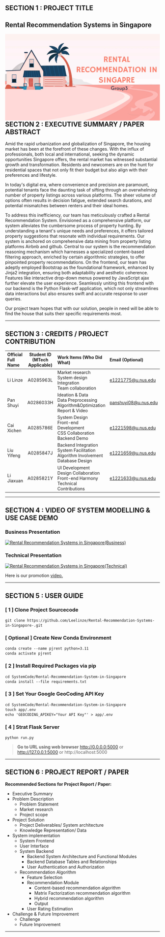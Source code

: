 ## SECTION 1 : PROJECT TITLE
## Rental Recommendation Systems in Singapore

<img src="SystemCode/Rental-Recommendation-System-in-Singapore/app/static/img/Rental.jpg"
     style="float: left; margin-right: 0px;" />

---

## SECTION 2 : EXECUTIVE SUMMARY / PAPER ABSTRACT
Amid the rapid urbanization and globalization of Singapore, the housing market has been at the forefront of these changes. With the influx of professionals, both local and international, seeking the dynamic opportunities Singapore offers, the rental market has witnessed substantial growth and transformation. Residents and newcomers are on the hunt for residential spaces that not only fit their budget but also align with their preferences and lifestyle.

In today's digital era, where convenience and precision are paramount, potential tenants face the daunting task of sifting through an overwhelming number of property listings across various platforms. The sheer volume of options often results in decision fatigue, extended search durations, and potential mismatches between renters and their ideal homes.

To address this inefficiency, our team has meticulously crafted a Rental Recommendation System. Envisioned as a comprehensive platform, our system alleviates the cumbersome process of property hunting. By understanding a tenant's unique needs and preferences, it offers tailored property suggestions that resonate with individual requirements.
Our system is anchored on comprehensive data mining from property listing platforms Airbnb and github. Central to our system is the recommendation reasoning mechanism which harnesses a specialized content-based filtering approach, enriched by certain algorithmic strategies, to offer pinpointed property recommendations. On the frontend, our team has adeptly employed Bootstrap as the foundational framework, enhanced by Jinja2 integration, ensuring both adaptability and aesthetic coherence. Features like interactive drop-down menus powered by JavaScript ajax further elevate the user experience. Seamlessly uniting this frontend with our backend is the Python Flask-wtf application, which not only streamlines data interactions but also ensures swift and accurate response to user queries.

Our project team hopes that with our solution, people in need will be able to find the house that suits their specific requirements most.


---

## SECTION 3 : CREDITS / PROJECT CONTRIBUTION

| Official Full Name  | Student ID (MTech Applicable)  | Work Items (Who Did What) | Email (Optional) |
| :------------ |:---------------:| :-----| :-----|
| Li Linze | A0285963L | Market research<br>System design<br>Integration<br>Team collaboration| e1221775@u.nus.edu |
| Pan Shuyi | A0286033H | Ideation & Data<br>Data Preprocessing<br>Algorithm&Optimization<br>Report & Video| panshuyi08@u.nus.edu |
| Cai Xichen | A0285786E | System Design<br>Front-end Development<br>CSS Collaboration<br>Backend Demo<br>| e1221598@u.nus.edu |
| Liu Yifeng | A0285847J | Backend Integration<br>System Facilitation<br>Algorithm Involvement<br>Database Design| e1221659@u.nus.edu |
| Li Jiaxuan | A0285821Y | UI Development<br>Design Collaboration<br>Front-end Harmony<br>Technical Contributions| e1221633@u.nus.edu |

---

## SECTION 4 : VIDEO OF SYSTEM MODELLING & USE CASE DEMO

### Business Presentation
[![Rental Recommendation Systems in Singapore(Business)](http://img.youtube.com/vi/mn_TUcbrk2E/0.jpg)](https://www.youtube.com/watch?v=mn_TUcbrk2E  "Rental Recommendation Systems in Singapore")


### Technical Presentation
[![Rental Recommendation Systems in Singapore(Technical)](http://img.youtube.com/vi/dCElCLCmM4k/0.jpg)](https://youtu.be/dCElCLCmM4k?si=FR2ZjpwK_1keAHZv  "Rental Recommendation Systems in Singapore")

Here is our promotion [video.](https://www.youtube.com/watch?v=mn_TUcbrk2E "promotion video")

---

## SECTION 5 : USER GUIDE


### [ 1 ] Clone Project Sourcecode
```
git clone https://github.com/Leelinze/Rental-Recommendation-Systems-in-Singapore-.git
```


### [ Optional ] Create New Conda Environment
```
conda create --name pjrent python=3.11
conda activate pjrent
```

### [ 2 ] Install Required Packages via pip
```
cd SystemCode/Rental-Recommendation-System-in-Singapore
conda install --file requirements.txt
```

### [ 3 ] Set Your Google GeoCoding API Key
```
cd SystemCode/Rental-Recommendation-System-in-Singapore
touch app/.env
echo 'GEOCODING_APIKEY="Your API Key"' > app/.env
```

### [ 4 ] Strat Flask Server
```
python run.py
```


> **Go to URL using web browser** http://0.0.0.0:5000 or http://127.0.0.1:5000 or http://localhost:5000

---
## SECTION 6 : PROJECT REPORT / PAPER


**Recommended Sections for Project Report / Paper:**
- Executive Summary
- Problem Description
  - Problem Statement
  - Market research
  - Project scope
- Project Solution
  - Project Deliverables/ System architecture
  - Knowledge Representation/ Data
- System implementation
  - System Frontend
  - User Interface
  - System Backend
    - Backend System Architecture and Functional Modules
    - Backend Database Tables and Relationships
    - User Authentication and Authorization
  - Recommendation Algorithm
    - Feature Selection
    - Recommendation Module
      - Content-based recommendation algorithm
      - Matrix Factorization recommendation algorithm
      - Hybrid recommendation algorithm
      - Output
    - User Rating Estimation
- Challenge & Future Improvement
  - Challenge
  - Future Improvement

---
